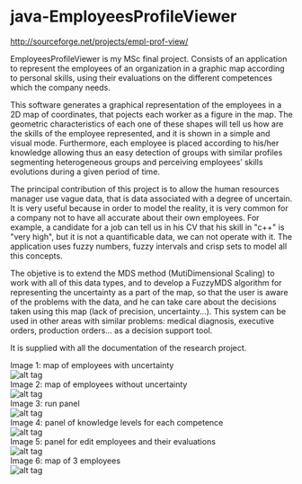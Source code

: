 java-EmployeesProfileViewer
===========================

http://sourceforge.net/projects/empl-prof-view/

EmployeesProfileViewer is my MSc final project. Consists of an application to represent the employees of an organization in a graphic map according to personal skills, using their evaluations on the different competences which the company needs.

This software generates a graphical representation of the employees in a 2D map of coordinates, that pojects each worker as a figure in the map. The geometric characteristics of each one of these shapes will tell us how are the skills of the employee represented, and it is shown in a simple and visual mode. Furthermore, each employee is placed according to his/her knowledge allowing thus an easy detection of groups with similar profiles segmenting heterogeneous groups and perceiving employees’ skills evolutions during a given period of time.

The principal contribution of this project is to allow the human resources manager use vague data, that is data associated with a degree of uncertain. It is very useful because 
in order to model the reality, it is very common for a company not to have all accurate about their own employees. For example, a candidate for a job can tell us in his CV that his skill in "c++" is "very high", but it is not a quantificable data, we can not operate with it. The application uses fuzzy numbers, fuzzy intervals and crisp sets to model all this concepts.

The objetive is to extend the MDS method (MutiDimensional Scaling) to work with all of this data types, and to develop a FuzzyMDS algorithm for representing the uncertainty as a part of the map, so that the user is aware of the problems with the data, and he can take care about the decisions taken using this map (lack of precision, uncertainty...).
This system can be used in other areas with similar problems: medical diagnosis, executive orders, production orders... as a decision support tool.

It is supplied with all the documentation of the research project.

Image 1: map of employees with uncertainty </br>
![alt tag](http://a.fsdn.com/con/app/proj/empl-prof-view/screenshots/screen1.png) </br>
Image 2: map of employees without uncertainty </br>
![alt tag](http://a.fsdn.com/con/app/proj/empl-prof-view/screenshots/screen2.png) </br>
Image 3: run panel </br>
![alt tag](http://a.fsdn.com/con/app/proj/empl-prof-view/screenshots/screen3.png) </br>
Image 4: panel of knowledge levels for each competence </br>
![alt tag](http://a.fsdn.com/con/app/proj/empl-prof-view/screenshots/screen4.png) </br>
Image 5: panel for edit employees and their evaluations </br>
![alt tag](http://a.fsdn.com/con/app/proj/empl-prof-view/screenshots/screen5.png) </br>
Image 6: map of 3 employees </br>
![alt tag](http://a.fsdn.com/con/app/proj/empl-prof-view/screenshots/screen6.png) </br>
